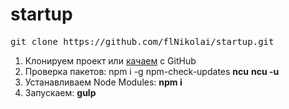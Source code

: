 # startup

<pre>git clone https://github.com/flNikolai/startup.git</pre>
1. Клонируем проект или <a href="https://github.com/flNikolai/startup/archive/master.zip">качаем</a> с GitHub
2. Проверка пакетов: npm i -g npm-check-updates <strong>ncu</strong> <strong>ncu -u</strong>
3. Устанавливаем Node Modules: <strong>npm i</strong>
4. Запускаем: <strong>gulp</strong>
